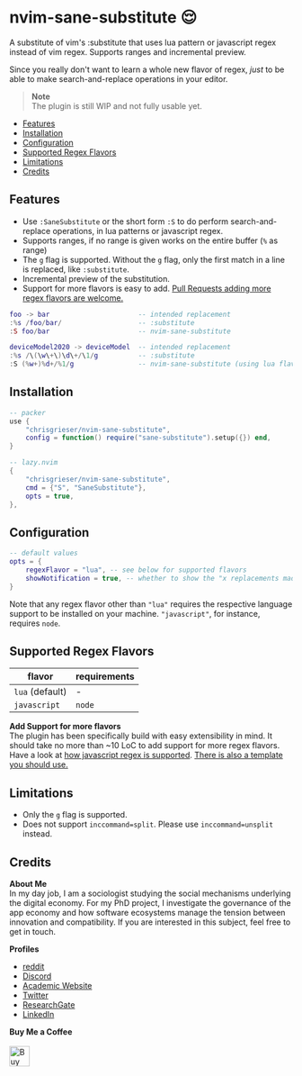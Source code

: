 # nvim-sane-substitute 😌
A substitute of vim's :substitute that uses lua pattern or javascript regex instead of vim regex. Supports ranges and incremental preview.

<!-- vale Microsoft.Adverbs = NO --><!-- vale RedHat.Contractions = NO -->
Since you really don't want to learn a whole new flavor of regex, *just* to be able to make search-and-replace operations in your editor.

> __Note__  
> The plugin is still WIP and not fully usable yet.

<!--toc:start-->
- [Features](#features)
- [Installation](#installation)
- [Configuration](#configuration)
- [Supported Regex Flavors](#supported-regex-flavors)
- [Limitations](#limitations)
- [Credits](#credits)
<!--toc:end-->

## Features
- Use `:SaneSubstitute` or the short form `:S` to do perform search-and-replace
  operations, in lua patterns or javascript regex.
- Supports ranges, if no range is given works on the entire buffer (`%` as range)
- The `g` flag is supported. Without the `g` flag, only the first match in a line is replaced, like `:substitute`.
- Incremental preview of the substitution.
- Support for more flavors is easy to add. [Pull Requests adding more regex flavors are welcome.](#supported-regex-flavors)

```lua
foo -> bar                      -- intended replacement
:%s /foo/bar/                   -- :substitute
:S foo/bar                      -- nvim-sane-substitute

deviceModel2020 -> deviceModel  -- intended replacement
:%s /\(\w\+\)\d\+/\1/g          -- :substitute
:S (%w+)%d+/%1/g                -- nvim-sane-substitute (using lua flavor)
```

## Installation

```lua
-- packer
use {
	"chrisgrieser/nvim-sane-substitute",
	config = function() require("sane-substitute").setup({}) end,
}

-- lazy.nvim
{
	"chrisgrieser/nvim-sane-substitute",
	cmd = {"S", "SaneSubstitute"},
	opts = true,
},
```

## Configuration

```lua
-- default values
opts = {
	regexFlavor = "lua", -- see below for supported flavors
	showNotification = true, -- whether to show the "x replacements made" notification
}
```

Note that any regex flavor other than `"lua"` requires the respective language support to be installed on your machine. `"javascript"`, for instance, requires `node`.

## Supported Regex Flavors

| flavor          | requirements |
|-----------------|--------------|
| `lua` (default) | \-           |
| `javascript`    | `node`       |

__Add Support for more flavors__  
The plugin has been specifically build with easy extensibility in mind. It should take no more than ~10 LoC to add support for more regex flavors. Have a look at [how javascript regex is supported](./lua/sane-substitute/regex/javascript.lua). [There is also a template you should use.](./lua/sane-substitute/regex/template.lua)

## Limitations
- Only the `g` flag is supported.
- Does not support `inccommand=split`. Please use `inccommand=unsplit` instead.

## Credits
<!-- vale Google.FirstPerson = NO -->
__About Me__  
In my day job, I am a sociologist studying the social mechanisms underlying the digital economy. For my PhD project, I investigate the governance of the app economy and how software ecosystems manage the tension between innovation and compatibility. If you are interested in this subject, feel free to get in touch.

__Profiles__  
- [reddit](https://www.reddit.com/user/pseudometapseudo)
- [Discord](https://discordapp.com/users/462774483044794368/)
- [Academic Website](https://chris-grieser.de/)
- [Twitter](https://twitter.com/pseudo_meta)
- [ResearchGate](https://www.researchgate.net/profile/Christopher-Grieser)
- [LinkedIn](https://www.linkedin.com/in/christopher-grieser-ba693b17a/)

__Buy Me a Coffee__  
<br>
<a href='https://ko-fi.com/Y8Y86SQ91' target='_blank'><img height='36' style='border:0px;height:36px;' src='https://cdn.ko-fi.com/cdn/kofi1.png?v=3' border='0' alt='Buy Me a Coffee at ko-fi.com' /></a>
